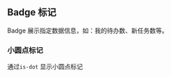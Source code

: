 <div class="demo-header">
<p class="overviewicon">
  <span class="wapi-form-badge"/>
</p>

## Badge 标记

<nova-uxlink widget-name="Badge"></nova-uxlink>

Badge 展示指定数据信息，如：我的待办数、新任务数等。

</div>

### 小圆点标记

通过`is-dot` 显示小圆点标记

<demo-editor-mobilefirst link="badge/is-dot.vue"></demo-editor-mobilefirst>

<br />

